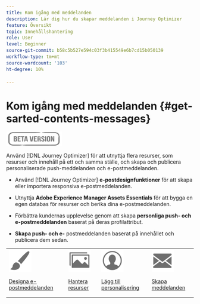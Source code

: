 ```yaml
---
title: Kom igång med meddelanden
description: Lär dig hur du skapar meddelanden i Journey Optimizer
feature: Översikt
topic: Innehållshantering
role: User
level: Beginner
source-git-commit: b58c5b527e594c03f3b415549e6b7cd15b050139
workflow-type: tm+mt
source-wordcount: '103'
ht-degree: 10%

---
```


# Kom igång med meddelanden {#get-sarted-contents-messages}

![](assets/do-not-localize/badge.png)

Använd [!DNL Journey Optimizer] för att utnyttja flera resurser, som resurser och innehåll på ett och samma ställe, och skapa och publicera personaliserade push-meddelanden och e-postmeddelanden.

* Använd [!DNL Journey Optimizer] **e-postdesignfunktioner** för att skapa eller importera responsiva e-postmeddelanden.

* Utnyttja **Adobe Experience Manager Assets Essentials** för att bygga en egen databas för resurser och berika dina e-postmeddelanden.

* Förbättra kundernas upplevelse genom att skapa **personliga push- och e-postmeddelanden** baserat på deras profilattribut.

* **Skapa push- och e-** postmeddelanden baserat på innehållet och publicera dem sedan.

<table>
<tr>
<td><img src="assets/do-not-localize/icon_design.svg" width="60px"><p><a href="design-emails.md">Designa e-postmeddelanden</a></p></td>
<td><img src="assets/do-not-localize/icon_assets.svg" width="60px"><p><a href="assets-essentials.md">Hantera resurser</a></p></td>
<td><img src="assets/do-not-localize/icon_personalization.svg" width="60px"><p><a href="personalization/personalize.md">Lägg till personalisering</a></p></td>
<td><img src="assets/do-not-localize/icon_messages.svg" width="60px"><p><a href="create-message.md">Skapa meddelanden</a></p></td></tr>
</table>
